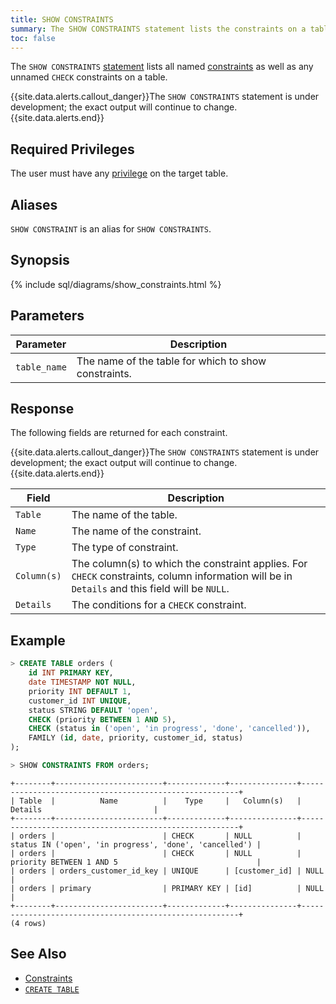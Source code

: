 ```yaml
---
title: SHOW CONSTRAINTS
summary: The SHOW CONSTRAINTS statement lists the constraints on a table.
toc: false
---
```


The `SHOW CONSTRAINTS` [statement](sql-statements.html) lists all named [constraints](constraints.html) as well as any unnamed `CHECK` constraints on a table.

{{site.data.alerts.callout_danger}}The <code>SHOW CONSTRAINTS</code> statement is under development; the exact output will continue to change.{{site.data.alerts.end}}

<div id="toc"></div>

## Required Privileges

The user must have any [privilege](privileges.html) on the target table.

## Aliases

`SHOW CONSTRAINT` is an alias for `SHOW CONSTRAINTS`.

## Synopsis

{% include sql/diagrams/show_constraints.html %}

## Parameters

Parameter | Description
----------|------------
`table_name` | The name of the table for which to show constraints.

## Response

The following fields are returned for each constraint. 

{{site.data.alerts.callout_danger}}The <code>SHOW CONSTRAINTS</code> statement is under development; the exact output will continue to change.{{site.data.alerts.end}}

Field | Description
------|------------
`Table` | The name of the table.
`Name` | The name of the constraint.
`Type` | The type of constraint.
`Column(s)` | The column(s) to which the constraint applies. For `CHECK` constraints, column information will be in `Details` and this field will be `NULL`.
`Details` | The conditions for a `CHECK` constraint.

## Example

~~~ sql
> CREATE TABLE orders (
    id INT PRIMARY KEY,
    date TIMESTAMP NOT NULL,
    priority INT DEFAULT 1,
    customer_id INT UNIQUE,
    status STRING DEFAULT 'open',
    CHECK (priority BETWEEN 1 AND 5),
    CHECK (status in ('open', 'in progress', 'done', 'cancelled')),
    FAMILY (id, date, priority, customer_id, status)
);

> SHOW CONSTRAINTS FROM orders;
~~~
~~~
+--------+------------------------+-------------+---------------+--------------------------------------------------------+
| Table  |          Name          |    Type     |   Column(s)   |                        Details                         |
+--------+------------------------+-------------+---------------+--------------------------------------------------------+
| orders |                        | CHECK       | NULL          | status IN ('open', 'in progress', 'done', 'cancelled') |
| orders |                        | CHECK       | NULL          | priority BETWEEN 1 AND 5                               |
| orders | orders_customer_id_key | UNIQUE      | [customer_id] | NULL                                                   |
| orders | primary                | PRIMARY KEY | [id]          | NULL                                                   |
+--------+------------------------+-------------+---------------+--------------------------------------------------------+
(4 rows)
~~~

## See Also

- [Constraints](constraints.html)
- [`CREATE TABLE`](create-table.html)
